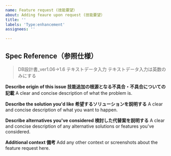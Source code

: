 ```yaml
---
name: Feature request (技能要望）
about: Adding feaure upon request (技能要望）
title: ''
labels: 'Type:enhancement'
assignees: ''

---
```


## **Spec Reference（参照仕様）**
>DB設計書_ver1.06->1.6 テキストデータ入力
>テキストデータ入力は英数のみにする

**Describe origin of this issue 技能追加の根源となる不具合・不具合についての記載**
A clear and concise description of what the problem is. 

**Describe the solution you'd like 希望するソリューションを説明する**
A clear and concise description of what you want to happen.

**Describe alternatives you've considered 検討した代替案を説明する**
A clear and concise description of any alternative solutions or features you've considered.

**Additional context 備考**
Add any other context or screenshots about the feature request here.
